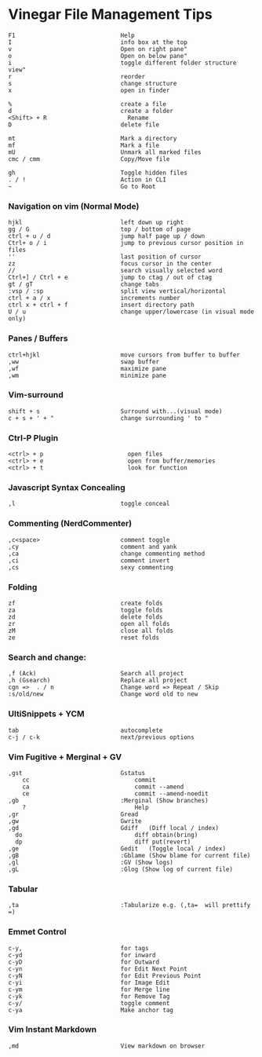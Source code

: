 # Vinegar File Management Tips
    F1                              Help
    I                               info box at the top
    v                               Open on right pane"
    o                               Open on below pane"
    i                               toggle different folder structure view"
    r                               reorder
    s                               change structure
    x                               open in finder

    %                               create a file
    d                               create a folder
    <Shift> + R                       Rename
    D                               delete file

    mt                              Mark a directory
    mf                              Mark a file
    mU                              Unmark all marked files  
    cmc / cmm                       Copy/Move file

    gh                              Toggle hidden files
    . / !                           Action in CLI
    ~                               Go to Root

### Navigation on vim (Normal Mode)
    hjkl                            left down up right
    gg / G                          top / bottom of page
    ctrl + u / d                    jump half page up / down
    Ctrl+ o / i                     jump to previous cursor position in files
    ''                              last position of cursor
    zz                              focus cursor in the center
    //                              search visually selected word
    Ctrl+] / Ctrl + e               jump to ctag / out of ctag 
    gt / gT                         change tabs
    :vsp / :sp                      split view vertical/horizontal
    ctrl + a / x                    increments number
    ctrl x + ctrl + f               insert directory path
    U / u                           change upper/lowercase (in visual mode only)

### Panes / Buffers
    ctrl+hjkl                       move cursors from buffer to buffer
    ,ww                             swap buffer
    ,wf                             maximize pane
    ,wm                             minimize pane

### Vim-surround
    shift + s                       Surround with...(visual mode)
    c + s + ' + "                   change surrounding ' to "

### Ctrl-P Plugin
    <ctrl> + p                        open files
    <ctrl> + e                        open from buffer/memories
    <ctrl> + t                        look for function

### Javascript Syntax Concealing
    ,l                              toggle conceal

### Commenting (NerdCommenter)
    ,c<space>                       comment toggle
    ,cy                             comment and yank
    ,ca                             change commenting method 
    ,ci                             comment invert
    ,cs                             sexy commenting

### Folding
    zf                              create folds
    za                              toggle folds
    zd                              delete folds
    zr                              open all folds
    zM                              close all folds
    ze                              reset folds

### Search and change: 
    ,f (Ack)                        Search all project
    ,h (Gsearch)                    Replace all project
    cgn =>  . / n                   Change word => Repeat / Skip
    :s/old/new                      Change word old to new

### UltiSnippets  + YCM
    tab                             autocomplete
    c-j / c-k                       next/previous options

### Vim Fugitive + Merginal + GV
    ,gst                            Gstatus
        cc                              commit
        ca                              commit --amend
        ce                              commit --amend-noedit
    ,gb                             :Merginal (Show branches)
        ?                               Help
    ,gr                             Gread
    ,gw                             Gwrite
    ,gd                             Gdiff   (Diff local / index)
      do                                diff obtain(bring)
      dp                                diff put(revert)
    ,ge                             Gedit   (Toggle local / index)
    ,gB                             :Gblame (Show blame for current file)
    ,gl                             :GV (Show logs)
    ,gL                             :Glog (Show log of current file)

### Tabular
    ,ta                             :Tabularize e.g. (,ta=  will prettify =)

### Emmet Control
    c-y,                            for tags
    c-yd                            for inward
    c-yD                            for Outward
    c-yn                            for Edit Next Point
    c-yN                            for Edit Previous Point
    c-yi                            for Image Edit
    c-ym                            for Merge line
    c-yk                            for Remove Tag
    c-y/                            toggle comment
    c-ya                            Make anchor tag

### Vim Instant Markdown
    ,md                             View markdown on browser
